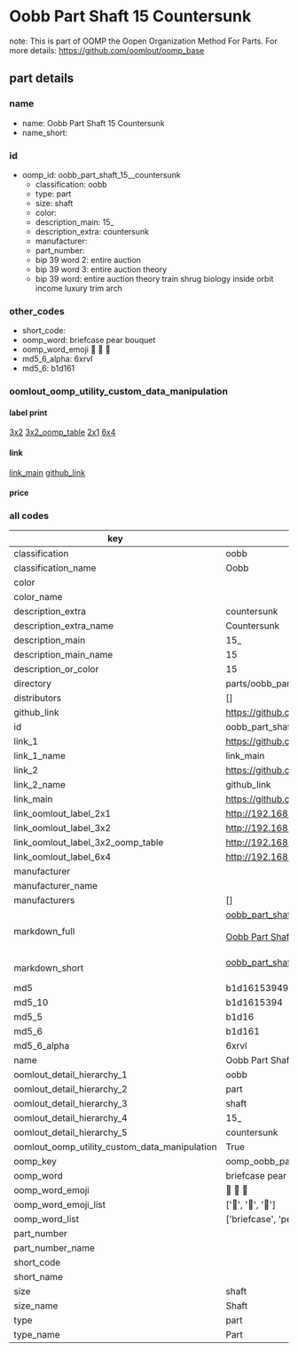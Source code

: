 # Oobb Part Shaft 15  Countersunk  

note: This is part of OOMP the Oopen Organization Method For Parts. For more details: https://github.com/oomlout/oomp_base

##  part details





### name
* name: Oobb Part Shaft 15  Countersunk
* name_short: 
### id
* oomp_id: oobb_part_shaft_15__countersunk
  * classification: oobb
  * type: part
  * size: shaft
  * color: 
  * description_main: 15_
  * description_extra: countersunk
  * manufacturer: 
  * part_number: 
  * bip 39 word 2: entire auction
  * bip 39 word 3: entire auction theory
  * bip 39 word: entire auction theory train shrug biology inside orbit income luxury trim arch

### other_codes
* short_code: 
* oomp_word: briefcase pear bouquet
* oomp_word_emoji :briefcase: :pear: :bouquet:
* md5_6_alpha: 6xrvl
* md5_6: b1d161






### oomlout_oomp_utility_custom_data_manipulation
#### label print
[3x2](http://192.168.1.245:1112/?label=oomp%206xrvl)
[3x2_oomp_table](http://192.168.1.107:1112/?label=oomp%206xrvl)
[2x1](http://192.168.1.242:1112/?label=oomp%206xrvl)
[6x4](http://192.168.1.55:1112/?label=oomp%206xrvl)    

#### link

[link_main](https://github.com/oomlout/oomlout_oomp_current_version_messy/tree/main/parts/oobb_part_shaft_15__countersunk) [github_link](https://github.com/oomlout/oomlout_oomp_part_src/tree/main/parts/oobb_part_shaft_15__countersunk)                             

#### price







### all codes 
| key | value |  
| --- | --- |  
| classification | oobb |  
| classification_name | Oobb |  
| color |  |  
| color_name |  |  
| description_extra | countersunk |  
| description_extra_name | Countersunk |  
| description_main | 15_ |  
| description_main_name | 15  |  
| description_or_color | 15 |  
| directory | parts/oobb_part_shaft_15__countersunk |  
| distributors | [] |  
| github_link | https://github.com/oomlout/oomlout_oomp_part_src/tree/main/parts/oobb_part_shaft_15__countersunk |  
| id | oobb_part_shaft_15__countersunk |  
| link_1 | https://github.com/oomlout/oomlout_oomp_current_version_messy/tree/main/parts/oobb_part_shaft_15__countersunk |  
| link_1_name | link_main |  
| link_2 | https://github.com/oomlout/oomlout_oomp_part_src/tree/main/parts/oobb_part_shaft_15__countersunk |  
| link_2_name | github_link |  
| link_main | https://github.com/oomlout/oomlout_oomp_current_version_messy/tree/main/parts/oobb_part_shaft_15__countersunk |  
| link_oomlout_label_2x1 | http://192.168.1.242:1112/?label=oomp%206xrvl |  
| link_oomlout_label_3x2 | http://192.168.1.245:1112/?label=oomp%206xrvl |  
| link_oomlout_label_3x2_oomp_table | http://192.168.1.107:1112/?label=oomp%206xrvl |  
| link_oomlout_label_6x4 | http://192.168.1.55:1112/?label=oomp%206xrvl |  
| manufacturer |  |  
| manufacturer_name |  |  
| manufacturers | [] |  
| markdown_full | [oobb_part_shaft_15__countersunk](https://github.com/oomlout/oomlout_oomp_current_version_messy/tree/main/parts/oobb_part_shaft_15__countersunk)<br>[](https://github.com/oomlout/oomlout_oomp_current_version_messy/tree/main/parts/oobb_part_shaft_15__countersunk)<br>[Oobb Part Shaft 15  Countersunk](https://github.com/oomlout/oomlout_oomp_current_version_messy/tree/main/parts/oobb_part_shaft_15__countersunk)<br><br> |  
| markdown_short | [oobb_part_shaft_15__countersunk](https://github.com/oomlout/oomlout_oomp_current_version_messy/tree/main/parts/oobb_part_shaft_15__countersunk)<br><br> |  
| md5 | b1d16153949beea459e3ae71c083ba5c |  
| md5_10 | b1d1615394 |  
| md5_5 | b1d16 |  
| md5_6 | b1d161 |  
| md5_6_alpha | 6xrvl |  
| name | Oobb Part Shaft 15  Countersunk |  
| oomlout_detail_hierarchy_1 | oobb |  
| oomlout_detail_hierarchy_2 | part |  
| oomlout_detail_hierarchy_3 | shaft |  
| oomlout_detail_hierarchy_4 | 15_ |  
| oomlout_detail_hierarchy_5 | countersunk |  
| oomlout_oomp_utility_custom_data_manipulation | True |  
| oomp_key | oomp_oobb_part_shaft_15__countersunk |  
| oomp_word | briefcase pear bouquet |  
| oomp_word_emoji | :briefcase: :pear: :bouquet: |  
| oomp_word_emoji_list | [':briefcase:', ':pear:', ':bouquet:'] |  
| oomp_word_list | ['briefcase', 'pear', 'bouquet'] |  
| part_number |  |  
| part_number_name |  |  
| short_code |  |  
| short_name |  |  
| size | shaft |  
| size_name | Shaft |  
| type | part |  
| type_name | Part |  
